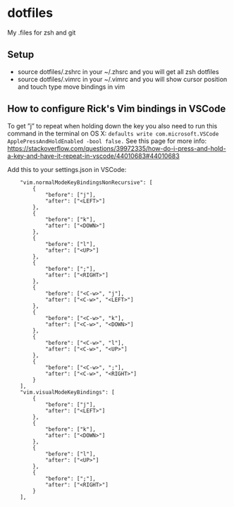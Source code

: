 # dotfiles

My .files for zsh and git

## Setup

* source dotfiles/.zshrc in your ~/.zhsrc and you will get all zsh dotfiles
* source dotfiles/.vimrc in your ~/.vimrc and you will show cursor position and touch type move bindings in vim

## How to configure Rick's Vim bindings in VSCode

To get ”j” to repeat when holding down the key you also need to run this command in the terminal on OS X: `defaults write com.microsoft.VSCode ApplePressAndHoldEnabled -bool false.` See this page for more info: https://stackoverflow.com/questions/39972335/how-do-i-press-and-hold-a-key-and-have-it-repeat-in-vscode/44010683#44010683

Add this to your settings.json in VSCode:

```
    "vim.normalModeKeyBindingsNonRecursive": [
        {
            "before": ["j"],
            "after": ["<LEFT>"]
        },
        {
            "before": ["k"],
            "after": ["<DOWN>"]
        },
        {
            "before": ["l"],
            "after": ["<UP>"]
        },
        {
            "before": [";"],
            "after": ["<RIGHT>"]
        },
        {
            "before": ["<C-w>", "j"],
            "after": ["<C-w>", "<LEFT>"]
        },
        {
            "before": ["<C-w>", "k"],
            "after": ["<C-w>", "<DOWN>"]
        },
        {
            "before": ["<C-w>", "l"],
            "after": ["<C-w>", "<UP>"]
        },
        {
            "before": ["<C-w>", ";"],
            "after": ["<C-w>", "<RIGHT>"]
        }
    ],
    "vim.visualModeKeyBindings": [
        {
            "before": ["j"],
            "after": ["<LEFT>"]
        },
        {
            "before": ["k"],
            "after": ["<DOWN>"]
        },
        {
            "before": ["l"],
            "after": ["<UP>"]
        },
        {
            "before": [";"],
            "after": ["<RIGHT>"]
        }
    ],
```
